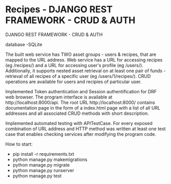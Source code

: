 # Recipes - DJANGO REST FRAMEWORK - CRUD & AUTH

DJANGO REST FRAMEWORK - CRUD & AUTH

database -SQLite

The built web service has TWO asset groups - users & recipes, that are mapped to the URL address. 
Web service has a URL for accessing recipes (eg /recipes/) and a URL for accessing user's profile (eg /users/). Additionally, it supports nested asset retrieval on at least one pair of funds - retrieval of all recipes of a specific user (eg /users/1/recipes/).
CRUD operations are available for users and recipies of particular user.

Implemented Token authentication and Session authentification for DRF web browser. 
The program interface is available at http://localhost:8000/api. 
The root URL http://localhost:8000/ contains documentation page in the form of a index.html page with a list of all URL addresses and all associated CRUD methods with short description. 

Implemented automated testing with APITestCase. For every exposed combination of URL address and HTTP method
was written at least one test case that enables checking services after modifying the program code.

How to start:


 - pip install -r requirements.txt
 - python manage.py makemigrations
 - python manage.py migrate
 - python manage.py runserver
 - python manage.py test
